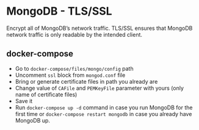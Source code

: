 # MongoDB - TLS/SSL

Encrypt all of MongoDB’s network traffic. TLS/SSL ensures that MongoDB network traffic is only readable by the intended client.

## docker-compose

* Go to `docker-compose/files/mongo/config` path
* Uncomment `ssl` block from `mongod.conf` file
* Bring or generate certificate files in path you already are
* Change value of `CAFile` and `PEMKeyFile` parameter with yours (only name of certificate files)
* Save it
* Run `docker-compose up -d` command in case you run MongoDB for the first time  or `docker-compose restart mongodb` in case you already have MongoDB up.
